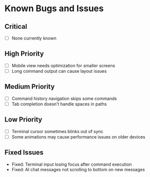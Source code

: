 # Known Bugs and Issues

## Critical
- [ ] None currently known

## High Priority
- [ ] Mobile view needs optimization for smaller screens
- [ ] Long command output can cause layout issues

## Medium Priority
- [ ] Command history navigation skips some commands
- [ ] Tab completion doesn't handle spaces in paths

## Low Priority
- [ ] Terminal cursor sometimes blinks out of sync
- [ ] Some animations may cause performance issues on older devices

## Fixed Issues
- Fixed: Terminal input losing focus after command execution
- Fixed: AI chat messages not scrolling to bottom on new messages
